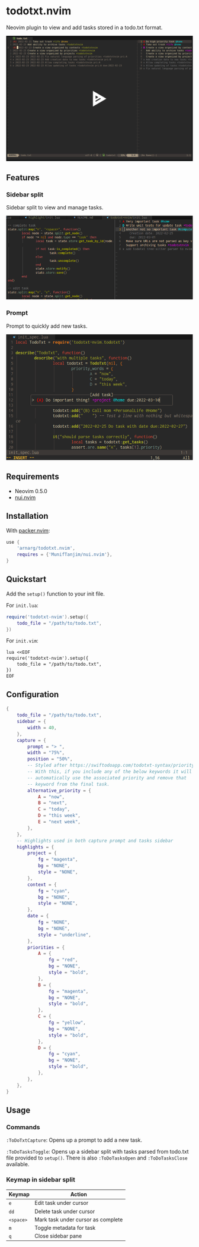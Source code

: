 # todotxt.nvim

Neovim plugin to view and add tasks stored in a todo.txt format.

[![asciicast](doc/asciinema.png)](https://asciinema.org/a/DVMyXY3pvUBKNdzu5Ywy9jweE)

## Features

### Sidebar split

Sidebar split to view and manage tasks.

![sidebar](doc/sidebar.png)

### Prompt

Prompt to quickly add new tasks.

![prompt](doc/prompt.png)

## Requirements

- Neovim 0.5.0
- [nui.nvim](https://github.com/MunifTanjim/nui.nvim)

## Installation

With [packer.nvim](https://github.com/wbthomason/packer.nvim):
```lua
use {
	'arnarg/todotxt.nvim',
	requires = {'MunifTanjim/nui.nvim'},
}
```

## Quickstart

Add the `setup()` function to your init file.

For `init.lua`:
```lua
require('todotxt-nvim').setup({
	todo_file = "/path/to/todo.txt",
})
```

For `init.vim`:
```vim
lua <<EOF
require('todotxt-nvim').setup({
	todo_file = "/path/to/todo.txt",
})
EOF
```

## Configuration

```lua
{
	todo_file = "/path/to/todo.txt",
	sidebar = {
		width = 40,
	},
	capture = {
		prompt = "> ",
		width = "75%",
		position = "50%",
		-- Styled after https://swiftodoapp.com/todotxt-syntax/priority/
		-- With this, if you include any of the below keywords it will
		-- automatically use the associated priority and remove that
		-- keyword from the final task.
		alternative_priority = {
			A = "now",
			B = "next",
			C = "today",
			D = "this week",
			E = "next week",
		},
	},
	-- Highlights used in both capture prompt and tasks sidebar
	highlights = {
		project = {
			fg = "magenta",
			bg = "NONE",
			style = "NONE",
		},
		context = {
			fg = "cyan",
			bg = "NONE",
			style = "NONE",
		},
		date = {
			fg = "NONE",
			bg = "NONE",
			style = "underline",
		},
		priorities = {
			A = {
				fg = "red",
				bg = "NONE",
				style = "bold",
			},
			B = {
				fg = "magenta",
				bg = "NONE",
				style = "bold",
			},
			C = {
				fg = "yellow",
				bg = "NONE",
				style = "bold",
			},
			D = {
				fg = "cyan",
				bg = "NONE",
				style = "bold",
			},
		},
	},
}
```

## Usage

### Commands

`:ToDoTxtCapture`: Opens up a prompt to add a new task.

`:ToDoTasksToggle`: Opens up a sidebar split with tasks parsed from todo.txt file provided to `setup()`. There is also `:ToDoTasksOpen` and `:ToDoTasksClose` available.

### Keymap in sidebar split

| Keymap    | Action                             |
|-----------|------------------------------------|
| `e`       | Edit task under cursor             |
| `dd`      | Delete task under cursor           |
| `<space>` | Mark task under cursor as complete |
| `m`       | Toggle metadata for task           |
| `q`       | Close sidebar pane                 |
